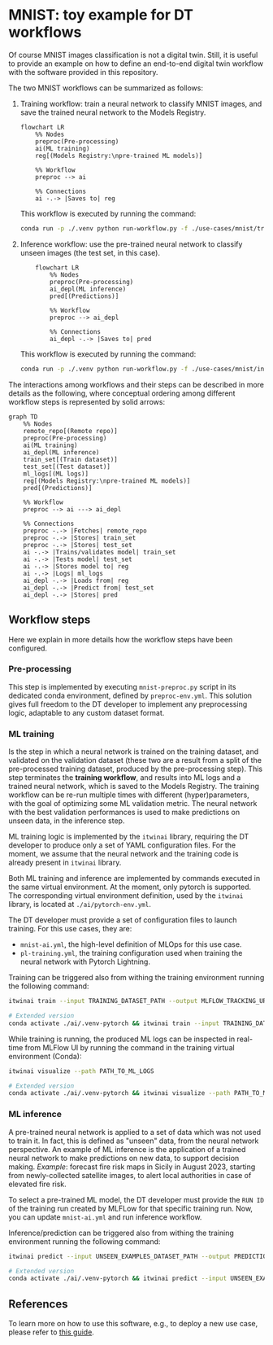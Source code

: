 # MNIST: toy example for DT workflows

Of course MNIST images classification is not a digital twin. Still, it is useful to
provide an example on how to define an end-to-end digital twin workflow with the
software provided in this repository.

The two MNIST workflows can be summarized as follows:

1. Training workflow: train a neural network to classify MNIST images, and save the trained
neural network to the Models Registry.

    ```mermaid
    flowchart LR
        %% Nodes
        preproc(Pre-processing)
        ai(ML training)
        reg[(Models Registry:\npre-trained ML models)]

        %% Workflow
        preproc --> ai

        %% Connections
        ai -.-> |Saves to| reg
    ```

    This workflow is executed by running the command:

    ```bash
    conda run -p ./.venv python run-workflow.py -f ./use-cases/mnist/training-workflow.yml
    ```

1. Inference workflow: use the pre-trained neural network to classify unseen images (the test set, in this case).

    ```mermaid
        flowchart LR
            %% Nodes
            preproc(Pre-processing)
            ai_depl(ML inference)
            pred[(Predictions)]

            %% Workflow
            preproc --> ai_depl 

            %% Connections
            ai_depl -.-> |Saves to| pred
    ```

    This workflow is executed by running the command:

    ```bash
    conda run -p ./.venv python run-workflow.py -f ./use-cases/mnist/inference-workflow.yml
    ```

The interactions among workflows and their steps can be described in more details as the following, where conceptual ordering
among different workflow steps is represented by solid arrows:

```mermaid
graph TD
    %% Nodes
    remote_repo[(Remote repo)]
    preproc(Pre-processing)
    ai(ML training)
    ai_depl(ML inference)
    train_set[(Train dataset)]
    test_set[(Test dataset)]
    ml_logs[(ML logs)]
    reg[(Models Registry:\npre-trained ML models)]
    pred[(Predictions)]

    %% Workflow
    preproc --> ai ---> ai_depl

    %% Connections
    preproc -.-> |Fetches| remote_repo
    preproc -.-> |Stores| train_set
    preproc -.-> |Stores| test_set
    ai -.-> |Trains/validates model| train_set
    ai -.-> |Tests model| test_set
    ai -.-> |Stores model to| reg
    ai -.-> |Logs| ml_logs
    ai_depl -.-> |Loads from| reg
    ai_depl -.-> |Predict from| test_set
    ai_depl -.-> |Stores| pred
```

## Workflow steps

Here we explain in more details how the workflow steps have been configured.

### Pre-processing

This step is implemented by executing `mnist-preproc.py` script in its dedicated conda environment, defined by
`preproc-env.yml`. This solution gives full freedom to the DT developer to implement any preprocessing logic, adaptable
to any custom dataset format.

### ML training

Is the step in which a neural network is trained on the training dataset, and validated on the validation dataset (these
two are a result from a split of the pre-processed training dataset, produced by the pre-processing step).
This step terminates the **training workflow**, and results into ML logs and a trained neural network, which is saved to
the Models Registry. The training workflow can be re-run multiple times with different (hyper)parameters, with the goal
of optimizing some ML validation metric. The neural network with the best validation performances is used to make
predictions on unseen data, in the inference step.

ML training logic is implemented by the `itwinai` library, requiring the DT developer to produce only a set of YAML
configuration files. For the moment, we assume that the neural network and the training code is already present in
`itwinai` library.

Both ML training and inference are implemented by commands executed in the same virtual environment. At the moment,
only pytorch is supported. The corresponding virtual environment definition, used by the `itwinai` library,
is located at `./ai/pytorch-env.yml`.

The DT developer must provide a set of configuration files to launch training. For this use cases, they are:

- `mnist-ai.yml`, the high-level definition of MLOps for this use case.
- `pl-training.yml`, the training configuration used when training the neural network with Pytorch Lightning.

Training can be triggered also from withing the training environment running the following command:

```bash
itwinai train --input TRAINING_DATASET_PATH --output MLFLOW_TRACKING_URI --config ./use-cases/mnist/mnist-ai.yml

# Extended version
conda activate ./ai/.venv-pytorch && itwinai train --input TRAINING_DATASET_PATH --output MLFLOW_TRACKING_URI --config ./use-cases/mnist/mnist-ai.yml
```

While training is running, the produced ML logs can be inspected in real-time from MLFlow UI by running the command in
the training virtual environment (Conda):

```bash
itwinai visualize --path PATH_TO_ML_LOGS

# Extended version
conda activate ./ai/.venv-pytorch && itwinai visualize --path PATH_TO_ML_LOGS
```

### ML inference

A pre-trained neural network is applied to a set of data which was not used to train it. In fact, this is defined as
"unseen" data, from the neural network perspective. An example of ML inference is the application of a trained neural
network to make predictions on new data, to support decision making. *Example*: forecast fire risk maps in Sicily in
August 2023, starting from newly-collected satellite images, to alert local authorities in case of elevated fire risk.

To select a pre-trained ML model, the DT developer must provide the `RUN ID` of the training
run created by MLFLow for that specific training run. Now, you can update `mnist-ai.yml` and
run inference workflow.

Inference/prediction can be triggered also from withing the training environment running the following command:

```bash
itwinai predict --input UNSEEN_EXAMPLES_DATASET_PATH --output PREDICTIONS_LOCATION --config ./use-cases/mnist/mnist-ai.yml

# Extended version
conda activate ./ai/.venv-pytorch && itwinai predict --input UNSEEN_EXAMPLES_DATASET_PATH --output PREDICTIONS_LOCATION --config ./use-cases/mnist/mnist-ai.yml
```

## References

To learn more on how to use this software, e.g., to deploy a new use case, please refer to [this guide](https://github.com/interTwin-eu/T6.5-AI-and-ML/wiki/How-to-use-this-software).
